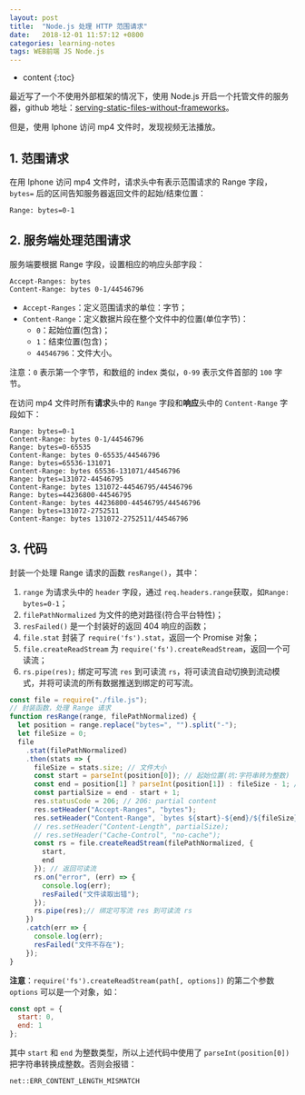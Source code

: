 ```yaml
---
layout: post
title:  "Node.js 处理 HTTP 范围请求"
date:   2018-12-01 11:57:12 +0800
categories: learning-notes
tags: WEB前端 JS Node.js
---
```

* content
{:toc}

最近写了一个不使用外部框架的情况下，使用 Node.js 开启一个托管文件的服务器，github 地址：[serving-static-files-without-frameworks](https://github.com/nxjniexiao/serving-static-files-without-frameworks)。<br>

但是，使用 Iphone 访问 mp4 文件时，发现视频无法播放。<br>

## 1. 范围请求

在用 Iphone 访问 mp4 文件时，请求头中有表示范围请求的 Range 字段，`bytes=` 后的区间告知服务器返回文件的起始/结束位置：
```
Range: bytes=0-1
```

## 2. 服务端处理范围请求

服务端要根据 Range 字段，设置相应的响应头部字段：
```
Accept-Ranges: bytes
Content-Range: bytes 0-1/44546796
```
+ `Accept-Ranges`：定义范围请求的单位：字节；
+ `Content-Range`：定义数据片段在整个文件中的位置(单位字节)：
   + `0`：起始位置(包含)；
   + `1`：结束位置(包含)；
   + `44546796`：文件大小。

注意：`0` 表示第一个字节，和数组的 index 类似，`0-99` 表示文件首部的 `100` 字节。

在访问 mp4 文件时所有**请求**头中的 `Range` 字段和**响应**头中的 `Content-Range` 字段如下：
```
Range: bytes=0-1
Content-Range: bytes 0-1/44546796
Range: bytes=0-65535
Content-Range: bytes 0-65535/44546796
Range: bytes=65536-131071
Content-Range: bytes 65536-131071/44546796
Range: bytes=131072-44546795
Content-Range: bytes 131072-44546795/44546796
Range: bytes=44236800-44546795
Content-Range: bytes 44236800-44546795/44546796
Range: bytes=131072-2752511
Content-Range: bytes 131072-2752511/44546796
```

## 3. 代码

封装一个处理 Range 请求的函数 `resRange()`，其中：
1. `range` 为请求头中的 `header` 字段，通过 `req.headers.range`获取，如`Range: bytes=0-1`；
2. `filePathNormalized` 为文件的绝对路径(符合平台特性)；
3. `resFailed()` 是一个封装好的返回 404 响应的函数；
4. `file.stat` 封装了 `require('fs').stat`，返回一个 Promise 对象；
5. `file.createReadStream` 为 `require('fs').createReadStream`，返回一个可读流；
6. `rs.pipe(res);` 绑定可写流 `res` 到可读流 `rs`，将可读流自动切换到流动模式，并将可读流的所有数据推送到绑定的可写流。

```js
const file = require("./file.js");
// 封装函数，处理 Range 请求
function resRange(range, filePathNormalized) {
  let position = range.replace("bytes=", "").split("-");
  let fileSize = 0;
  file
    .stat(filePathNormalized)
    .then(stats => {
      fileSize = stats.size; // 文件大小
      const start = parseInt(position[0]); // 起始位置(坑:字符串转为整数)
      const end = position[1] ? parseInt(position[1]) : fileSize - 1; // 结束位置(坑:字符串转为整数)
      const partialSize = end - start + 1;
      res.statusCode = 206; // 206: partial content
      res.setHeader("Accept-Ranges", "bytes");
      res.setHeader("Content-Range", `bytes ${start}-${end}/${fileSize}`);
      // res.setHeader("Content-Length", partialSize);
      // res.setHeader("Cache-Control", "no-cache");
      const rs = file.createReadStream(filePathNormalized, {
        start,
        end
      }); // 返回可读流
      rs.on("error", (err) => {
        console.log(err);
        resFailed("文件读取出错");
      });
      rs.pipe(res);// 绑定可写流 res 到可读流 rs
    })
    .catch(err => {
      console.log(err);
      resFailed("文件不存在");
    });
}
```
**注意**：`require('fs').createReadStream(path[, options])` 的第二个参数 `options` 可以是一个对象，如：
```js
const opt = {
  start: 0,
  end: 1
};
```
其中 `start` 和 `end` 为整数类型，所以上述代码中使用了 `parseInt(position[0])` 把字符串转换成整数。否则会报错：
```
net::ERR_CONTENT_LENGTH_MISMATCH
```
